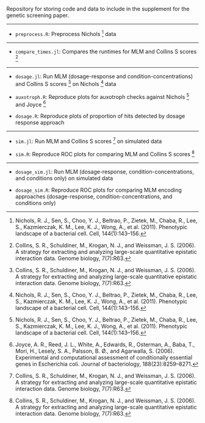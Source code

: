 Repository for storing code and data to include in the supplement for the 
genetic screening paper.

---

- `preprocess.R`: Preprocess Nichols [^fn3] data

---

- `compare_times.jl`: Compares the runtimes for MLM and Collins S scores 
[^fn1]

---

- `dosage.jl`: Run MLM (dosage-response and condition-concentrations) and 
Collins S scores [^fn1] on Nichols [^fn3] data

- `auxotroph.R`: Reproduce plots for auxotroph checks against Nichols [^fn3] 
and Joyce [^fn2]

- `dosage.R`: Reproduce plots of proportion of hits detected by dosage 
response approach

---

- `sim.jl`: Run MLM and Collins S scores [^fn1] on simulated data

- `sim.R`: Reproduce ROC plots for comparing MLM and Collins S scores [^fn1]

---

- `dosage_sim.jl`: Run MLM 
(dosage-response, condition-concentrations, and conditions only) on 
simulated data

- `dosage_sim.R`: Reproduce ROC plots for comparing MLM encoding approaches
(dosage-response, condition-concentrations, and conditions only)


[^fn1]: Collins, S. R., Schuldiner, M., Krogan, N. J., and Weissman, J. S. 
    (2006). A strategy for extracting and analyzing large-scale quantitative 
    epistatic interaction data. Genome biology, 7(7):R63. 

[^fn2]: Joyce, A. R., Reed, J. L., White, A., Edwards, R., Osterman, A., 
    Baba, T., Mori, H., Lesely, S. A., Palsson, B. Ø., and Agarwalla, S. 
    (2006). Experimental and computational assessment of conditionally 
    essential genes in Escherichia coli. Journal of bacteriology, 
    188(23):8259–8271. 

[^fn3]: Nichols, R. J., Sen, S., Choo, Y. J., Beltrao, P., Zietek, M., 
    Chaba, R., Lee, S., Kazmierczak, K. M., Lee, K. J., Wong, A., et al. 
    (2011). Phenotypic landscape of a bacterial cell. Cell, 144(1):143–156. 
